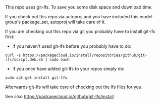 This repo uses git-lfs. To save you some disk space and download time.

If you check out this repo via autoproj and you have included this model-group's package_set, autoproj will take care of it.

If you are checking out this repo via git you probably have to install git-lfs first:

- If you haven't used git-lfs before you probably have to do:
```
curl -s https://packagecloud.io/install/repositories/github/git-lfs/script.deb.sh | sudo bash
```

- If you once have added git-lfs to your repos simply do:
```
sudo apt-get install git-lfs
```

Afterwards git-lfs will take care of checking out the lfs files for you.

See also https://packagecloud.io/github/git-lfs/install
